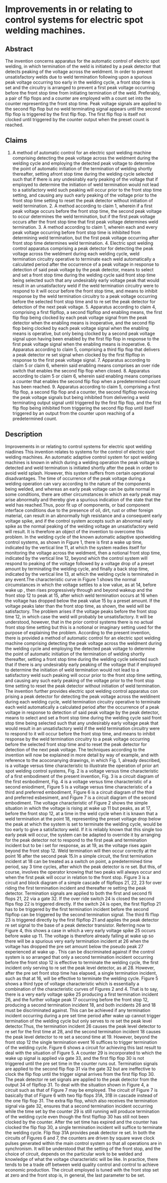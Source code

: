 # Improvements in or relating to control systems for electric spot welding machines.

## Abstract
The invention concerns apparatus for the automatic control of electric spot welding, in which termination of the weld is initiated by a peak detector that detects peaking of the voltage across the weldment. In order to prevent unsatisfactory welds due to weld termination following upon a spurious peak voltage occurring too early in the welding cycle, a front stop time is set and the circuitry is arranged to prevent a first peak voltage occurring before the front stop time from initiating termination of the weld. Preferably, a pair of flip flops and a counter are employed with a count set into the counter representing the front stop time. Peak voltage signals are applied to the second flip flop but no weld terminating signal appears until the second flip flop is triggered by the first flip flop. The first flip flop is itself not clocked until triggered by the counter output when the preset count is reached.

## Claims
1. A method of automatic control for an electric spot welding machine comprising detecting the peak voltage across the weldment during the welding cycle and employing the detected peak voltage to determine the point of automatic initiation of the termination of welding shortly thereafter, setting afront stop time during the welding cycle selected such that if there is any undesirably early peaking of the voltage that if employed to determine the initiation of weld termination would not lead to a satisfactory weld such peaking will occur prior to the front stop time setting, and causing any such early peaking of the voltage prior to the front stop time setting to reset the peak detector without initiation of weld termination. 2. A method according to claim 1, wherein if a first peak voltage occurs before the front stop time, the second peak voltage to occur determines the weld termination, but if the first peak voltage occurs after the front stop time that first peak voltage determines weld termination. 3. A method according to claim 1, wherein each and every peak voltage occurring before front stop time is inhibited from determining weld termination, but the first peak voltage occurring after front stop time determines weld termination. 4. Electric spot welding control apparatus comprising a peak detector for detecting the peak voltage across the weldment during each welding cycle, weld termination circuitry operative to terminate each weld automatically a calculated period after the occurrence of a peak voltage in response to detection of said peak voltage by the peak detector, means to select and set a front stop time during the welding cycle said front stop time being selected such that any undesirably early voltage peak that would result in an unsatisfactory weld if the weld termination circuitry were to respond to it will occur before the front stop time, and means to inhibit response by the weld termination circuitry to a peak voltage occurring before the selected front stop time and to re set the peak detector for detection of the next peak voltage. 5. Apparatus according to claim 4, comprising a first flipflop, a second flipflop and enabling means, the first flip flop being clocked by each peak voltage signal from the peak detector when the enabling means is inoperative, and the second flip flop being clocked by each peak voltage signal when the enabling means is operative, but only being clocked by a second peak voltage signal upon having been enabled by the first flip flop in response to the first peak voltage signal when the enabling means is inoperative. 6. Apparatus according to claim 5, comprising a third flip flop that delivers a peak detector re set signal when clocked by the first flipflop in response to the first peak voltage signal. 7. Apparatus according to claim 5 or claim 6, wherein said enabling means comprises an over ride switch that enables the second flip flop when closed. 8. Apparatus according to claim 5 or claim 6, wherein said enabling means comprises a counter that enables the second flip flop when a predetermined count has been reached. 9. Apparatus according to claim 5, comprising a first flip flop, a second flip flop and a counter, the second flipflop receiving the peak voltage signals but being inhibited from delivering a weld terminating output signal until triggered by the first flip flop, and the first flip flop being inhibited from triggering the second flip flop until itself triggered by an output from the counter upon reaching of a predetermined count.

## Description
Improvements in or relating to control systems for electric spot welding niadiines This invention relates to systems for the control of electric spot welding machines. An automatic adaptive control system for spot welding machines is known in which during a welding operation the peak voltage is detected and weld termination is initiated shortly after the peak in order to avoid weld splash. However, this system suffers from certain operational disadvantages. The time of occurrence of the peak voltage during a welding operation can vary according to the nature of the components being welded, and whereas an early peak voltage can be quite normal in some conditions, there are other circumstances in which an early peak may arise abnormally and thereby give a spurious indication of the state that the weld has reached.Thus, poor fit up of oomponents, or bad component interface conditions due to the presence of oil, dirt, rust or other foreign material, can result in an abnormally high resistance and a consequent early voltage spike, and if the control system accepts such an abnormal early spike as the normal peaking of the welding voltage an unsatisfactory weld will result. It is therefore an object of the invention to overcome this problem. In the welding cycle of the known automatic adaptive spotwelding control systems, as shown in Figure 1, there is first a wake up time, indicated by the vertical line 11, at which the system readies itself for monitoring the voltage across the weldment, then a notional front stop time, indicated by the vertical line 12, beyond which the control system will respond to peaking of the voltage followed by a voltage drop of a preset amount by terminating the welding cycle, and finally a back stop time, indicated by the vertical line 13, at which the welding cycle is terminated in any event.The characteristic curve in Figure 1 shows the normal circumstances in which the voltage settles to a low value, as at 14, before wake up , then rises progressively through and beyond wakeup and the front stop 12 to peak at 15, after which weld termination occurs at 16 when the voltage has dropped below the peak value 15 by a preset amount. If the voltage peaks later than the front stop time, as shown, the weld will be satisfactory. The problem arises if the voltage peaks before the front stop time 12, in which case the weld will probably be unsatisfactory. It will be understood, however, that in the prior control systems there is no actual front stop time setting but this is a notional or imaginary setting used for the purpose of explaining the problem. According to the present invention, there is provided a method of automatic control for an electric spot welding machine comprising detecting the peak voltage across the weldment during the welding cycle and employing the detected peak voltage to determine the point of automatic initiation of the termination of welding shortly thereafter, setting a front stop time during the welding cycle selected such that if there is any undesirably early peaking of the voltage that if employed to determine the initiation of weld termination would not lead to a satisfactory weld such peaking will occur prior to the front stop time setting, and causing any such early peaking of the voltage prior to the front stop time setting to reset the peak detector without initiation of weld termination. The invention further provides electric spot welding control apparatus con prising a peak detector for detecting the peak voltage across the weldinent during each welding cycle, weld termination circuitry operative to terminate each weld automatically a calculated period after the occurrence of a peak voltage in response to detection of said peak voltage by the peak detector, means to select and set a front stop time during the welding cycle said front stop time being selected such that any undesirably early voltage peak that would result in an unsatisfactory weld if the weld termination circuitry were to respond to it will occur before the front stop time, and means to inhibit response by the weld termination circuitry to a peak voltage occurring before the selected front stop time and to reset the peak detector for detection of the next peak voltage. The techniques according to the invention will now be explained in more detail by way of example, and with reference to the acoconanying drawings, in which Fig. 1, already described, is a voltage versus time characteristic to illustrate the operation of prior art spot welding control systems, Fig. 2 is a voltage versus time characteristic of a first embodiment of the present invention, Fig. 3 is a circuit diagram of the first esnbodiment, Fig. 4 is a voltage versus time characteristic of a second eniodiment, Figure 5 is a voltage versus time characteristic of a third and preferred embodiment, Figure 6 is a circuit diagram of the third and preferred esbesiment, and Figure 7 is a circuit diagram of the second embodiment. The voltage characteristic of Figure 2 shows the simple situation in which the voltage is rising at wake up 11 but peaks, as at 17, before the front stop 12, at a time in the weld cycle when it is knawn that a weld termination at the point 18, representing the preset voltage drop below the peak at which the system is set to terminate the welding cycle, would be too early to give a satisfactory weld. If it is reliably known that this single too early peak will occur, the system can be adapted to override it by arranging for the peak detector not to respond to the first peak and termination incident but to be i set for response, as at 19, as the voltage rises again beyond the front stop 12. Weld termination will then occur correctly at the point 16 after the second peak 15.In a simple circuit, the first termination incident at 18 can be treated as a switch on point, a predetermined time period, say 3 time cycles, after which the peak detector is re set. But this, of course, involves the operator knowing that two peaks will always occur and when the first peak will occur in relation to the front stop. Figure 3 is a circuit and block diagram of a simple cascade of flipflops 21, 22, 23 for over riding the first termination incident and thereafter re setting the peak detector. Termination signals are applied to both the first and second fli flops 21, 22 via a gate 32. If the over ride switch 24 is closed the second flips flop 22 is triggered directly. If the switch 24 is open, the first flipflop 21 has to be triggered by the first termination incident before the second flipflop can be triggered by the second termination signal. The third fli f1op 23 is triggered directly by the first flipflop 21 and applies the peak detector re set signal to the base of a peak detector transistor. Referring now to Figure 4, this shows a case in which a very early voltage spike 25 occurs before wake up 11. The voltage is therefore already falling at wake up so there will be a spurious very early termination incident at 26 when the voltage has dropped the pre set amount below the pseudo peak 27 experienced at wake up . This can be discriminated against if the control system is so arranged that only a second termination incident occurring before the front stop 12 is effective to terminate the welding cycle, the first incident only serving to re set the peak level detector, as at 28. However, after the pre set front stop time has elapsed, a single termination incident, such as that at 16, will be effective to terminate the welding cycle. Figure 5 shows a third type of voltage characteristic which is essentially a combination of the characteristic curves of Figures 2 and 4. That is to say, there is a very early voltage spike 25 producing a first termination incident 26, and the further voltage peak 17 occurring before the front stop 12, producing a second termination incident 18, and both incidents 26 and 18 must be discriminated against. This can be achieved if any termination incident occurring during a pre set time period after wake up cannot trigger termination of the welding cycle but only serves to re set the peak level detector.Thus, the termination incident 26 causes the peak level detector to re set for the first time at 28, and the second termination incident 18 causes the peak level detector to re set a second time at 19. However, beyond the front stop 12 the single termination event 16 suffices to trigger termination of the welding cycle. Figure 6 shows a circuit for achieving this last result to deal with the situation of Figure 5. A counter 29 is incorporated to which the wake up signal is applied via gate 33, and the first flip flop 30 is not triggered until the pre set time in the counter runs out. Termination signals are applied to the second flip flop 31 via the gate 32 but are ineffective to clock the flip flop until the trigger signal arrives from the first flip flop 30. The peak detector re set signals are applied to the peak detector from the output 34 of flipflop 31. To deal with the situation shown in Figure 4, a circuit such as that of Figure 7 may be employed. The circuit of Figure 7 is basically that of Figure 6 with two flip flops 31A, 31B in cascade instead of the one flip flop 31. The extra flip flop, which also receives the termination signal via gate 32, ensures that a second termination incident occurring while the time set by the counter 29 is still running will produce termination of the welding cycle even though the first flipflop 30 has still not been clocked by the counter. After the set time has expired and the counter has clocked the flip flop 30, a single termination incident will suffice to terminate the welding cycle. Flip flop 31A provides peak detector re set. In both the circuits of Figures 6 and 7, the counters are driven by square wave clock pulses generated within the main control system so that all operations are in synchronism. It will be understood that the setting of the front stop, and the choice of circuit, depends on the particular work to be welded and knowledge of what the voltage characteristic will be like. In practice, there tends to be a trade off between weld quality control and control to achieve economic production. The circuit employed is tuned with the front stop set at zero and the front stop is, in general, the last parameter to be set.